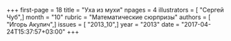 +++
first-page = 18
title = "Уха из мухи"
npages = 4
illustrators = [ "Сергей Чуб",]
month = "10"
rubric = "Математические сюрпризы"
authors = [ "Игорь Акулич",]
issues = [ "2013_10",]
year = "2013"
date = "2017-04-24T15:37:57+03:00"
+++
